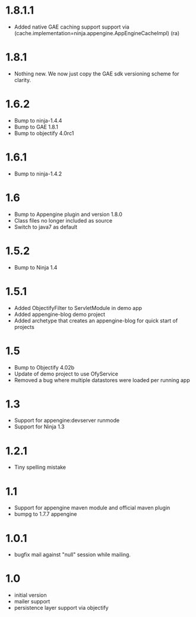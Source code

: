 1.8.1.1
=======

 * Added native GAE caching support support via (cache.implementation=ninja.appengine.AppEngineCacheImpl) (ra)

1.8.1
=====

 * Nothing new. We now just copy the GAE sdk versioning scheme for clarity.

1.6.2
=====

 * Bump to ninja-1.4.4
 * Bump to GAE 1.8.1
 * Bump to objectify 4.0rc1
 
 
 1.6.1
=====

 * Bump to ninja-1.4.2
 
1.6
=====

 * Bump to Appengine plugin and version 1.8.0
 * Class files no longer included as source
 * Switch to java7 as default
 

1.5.2
=====

 * Bump to Ninja 1.4
 
 
1.5.1
=====

 * Added ObjectifyFilter to ServletModule in demo app 
 * Added appengine-blog demo project
 * Added archetype that creates an appengine-blog for quick start of projects
 
1.5
===

 * Bump to Objectify 4.02b
 * Update of demo project to use OfyService
 * Removed a bug where multiple datastores were loaded per running app


1.3
===

- Support for appengine:devserver runmode
- Support for Ninja 1.3


1.2.1
===

- Tiny spelling mistake

1.1
===

- Support for appengine maven module and official maven plugin
- bumpg to 1.7.7 appengine


1.0.1
=====

- bugfix mail against "null" session while mailing.


1.0
===

- initial version
- mailer support
- persistence layer support via objectify